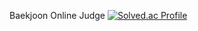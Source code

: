Baekjoon Online Judge
[![Solved.ac Profile](http://mazassumnida.wtf/api/v2/generate_badge?boj=casdfghjke)](https://solved.ac/casdfghjke/)

